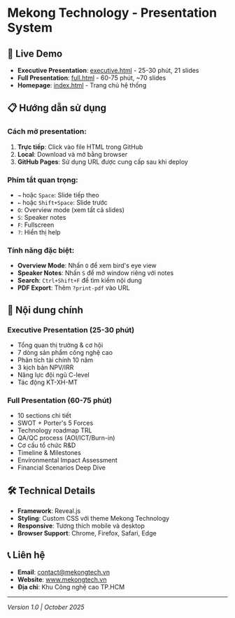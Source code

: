 # Mekong Technology - Presentation System

## 🚀 Live Demo
- **Executive Presentation**: [executive.html](executive.html) - 25-30 phút, 21 slides
- **Full Presentation**: [full.html](full.html) - 60-75 phút, ~70 slides
- **Homepage**: [index.html](index.html) - Trang chủ hệ thống

## 📋 Hướng dẫn sử dụng

### Cách mở presentation:
1. **Trực tiếp**: Click vào file HTML trong GitHub
2. **Local**: Download và mở bằng browser
3. **GitHub Pages**: Sử dụng URL được cung cấp sau khi deploy

### Phím tắt quan trọng:
- `→` hoặc `Space`: Slide tiếp theo
- `←` hoặc `Shift+Space`: Slide trước  
- `O`: Overview mode (xem tất cả slides)
- `S`: Speaker notes
- `F`: Fullscreen
- `?`: Hiển thị help

### Tính năng đặc biệt:
- **Overview Mode**: Nhấn `O` để xem bird's eye view
- **Speaker Notes**: Nhấn `S` để mở window riêng với notes
- **Search**: `Ctrl+Shift+F` để tìm kiếm nội dung
- **PDF Export**: Thêm `?print-pdf` vào URL

## 🎯 Nội dung chính

### Executive Presentation (25-30 phút)
- Tổng quan thị trường & cơ hội
- 7 dòng sản phẩm công nghệ cao  
- Phân tích tài chính 10 năm
- 3 kịch bản NPV/IRR
- Năng lực đội ngũ C-level
- Tác động KT-XH-MT

### Full Presentation (60-75 phút)
- 10 sections chi tiết
- SWOT + Porter's 5 Forces
- Technology roadmap TRL
- QA/QC process (AOI/ICT/Burn-in)
- Cơ cấu tổ chức R&D
- Timeline & Milestones
- Environmental Impact Assessment
- Financial Scenarios Deep Dive

## 🛠️ Technical Details

- **Framework**: Reveal.js
- **Styling**: Custom CSS với theme Mekong Technology
- **Responsive**: Tương thích mobile và desktop
- **Browser Support**: Chrome, Firefox, Safari, Edge

## 📞 Liên hệ

- **Email**: contact@mekongtech.vn
- **Website**: www.mekongtech.vn
- **Địa chỉ**: Khu Công nghệ cao TP.HCM

---
*Version 1.0 | October 2025*
